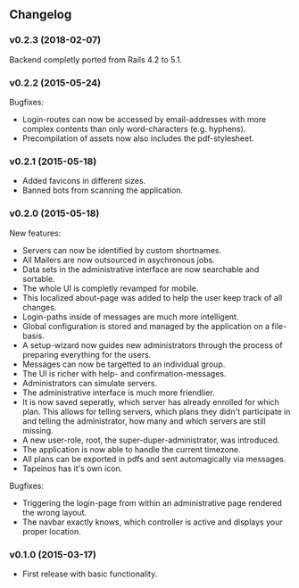## Changelog

### v0.2.3 (2018-02-07)
Backend completly ported from Rails 4.2 to 5.1.

### v0.2.2 (2015-05-24)
Bugfixes:

* Login-routes can now be accessed by email-addresses with more complex contents than only word-characters (e.g. hyphens).
* Precompilation of assets now also includes the pdf-stylesheet.

### v0.2.1 (2015-05-18)
* Added favicons in different sizes.
* Banned bots from scanning the application.

### v0.2.0 (2015-05-18)
New features:

* Servers can now be identified by custom shortnames.
* All Mailers are now outsourced in asychronous jobs.
* Data sets in the administrative interface are now searchable and sortable.
* The whole UI is completly revamped for mobile.
* This localized about-page was added to help the user keep track of all changes.
* Login-paths inside of messages are much more intelligent.
* Global configuration is stored and managed by the application on a file-basis.
* A setup-wizard now guides new administrators through the process of preparing everything for the users.
* Messages can now be targetted to an individual group.
* The UI is richer with help- and confirmation-messages.
* Administrators can simulate servers.
* The administrative interface is much more friendlier.
* It is now saved seperatly, which server has already enrolled for which plan. This allows for telling servers, which plans they didn't participate in and telling the administrator, how many and which servers are still missing.
* A new user-role, root, the super-duper-administrator, was introduced.
* The application is now able to handle the current timezone.
* All plans can be exported in pdfs and sent automagically via messages.
* Tapeinos has it's own icon.

Bugfixes:

* Triggering the login-page from within an administrative page rendered the wrong layout.
* The navbar exactly knows, which controller is active and displays your proper location.

### v0.1.0 (2015-03-17)
* First release with basic functionality.
